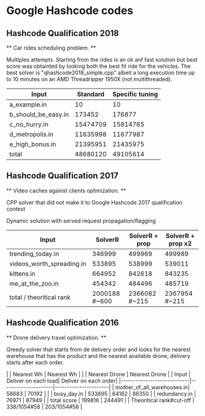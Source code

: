 # Google Hashcode codes


## Hashcode Qualification 2018

** Car rides scheduling problem. **

Multiples attempts. Starting from the rides is an ok anf fast solution but best score was obtainted by looking both the best fit ride for the vehicles.
The best solver is "qhashcode2018_simple.cpp" albeit a long execution time up to 10 minutes on an AMD Threadripper 1950X (not multithreaded).


| Input                     |  Standard      | Specific tuning|
|---------------------------|----------------|----------------|
| a_example.in              | 10             | 10             |
| b_should_be_easy.in       | 173452         | 176877         |
| c_no_hurry.in             | 15474709       | 15814765       |
| d_metropolis.in           | 11635998       | 11677987       |
| e_high_bonus.in           | 21395951       | 21435975       |
| total                     | 48680120       | 49105614       | 


## Hashcode Qualification 2017

** Video caches against clients optimization. **

CPP solver that did not make it to Google Hashcode 2017 qualification contest

Dynamic solution with served request propagation/flagging

| Input                     |  SolverR       | SolverR + prop | SolverR + prop x2 |
|---------------------------|----------------|----------------|-------------------|
| trending_today.in         |  346999        | 499969         | 499989            |
| videos_worth_spreading.in | 533895         | 538999         | 539011            |
| kittens.in                | 664952         | 842618         | 843235            |
| me_at_the_zoo.in          | 454342         | 484496         | 485719            |
| total / theoritical rank  | 2000188 #~600 | 2366082 #~215  | 2367954 #~215      |


## Hashcode Qualification 2016

** Drone delivery travel optimization. **

Greedy solver that starts from de delivery order and looks for the nearest warehouse that has the product and the nearest available drone, delivery starts after each order.

|                            | Nearest Wh         | Nearest Wh            |
|                            | Nearest Drone       | Nearest Drone        |
| Input                      | Deliver on each load| Deliver on each order| 
|----------------------------|---------------------|----------------------|
| mother_of_all_warehouses.in|  58683              | 70192                |            |
| busy_day.in | 533895       | 64162               | 86350                |
| redundancy.in              | 76971               | 87949                | 
| total score                | 199816              | 244491               | 
| Theoritical rank#cut-off   | 338/1054#58         | 203/1054#58          | 
